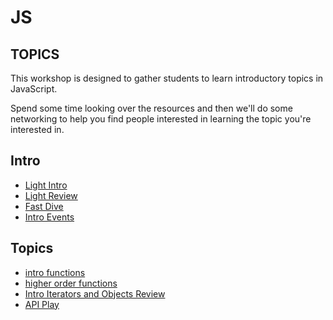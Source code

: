 # JS
## TOPICS

This workshop is designed to gather students to learn introductory topics in JavaScript.

Spend some time looking over the resources and then we'll do some networking to help you find people interested in learning the topic you're interested in.


## Intro

* [Light Intro](intro_js.pdf)
* [Light Review](js_topics_review.pdf)
* [Fast Dive](strings_to_functions.md)
* [Intro Events](js_events/notes.pdf)

## Topics

* [intro functions](function_slides.pdf)
* [higher order functions](higher_order_functions.pdf)
* [Intro Iterators and Objects Review](js_iterators.pdf)
* [API Play](api_play/README.md)
